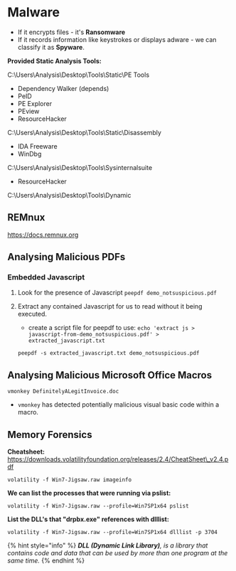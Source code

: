 # Malware

* If it encrypts files - it's **Ransomware**
* If it records information like keystrokes or displays adware - we can classify it as **Spyware**.

**Provided Static Analysis Tools:**

C:\Users\Analysis\Desktop\Tools\Static\PE Tools

* Dependency Walker (depends)
* PeID
* PE Explorer
* PEview
* ResourceHacker

C:\Users\Analysis\Desktop\Tools\Static\Disassembly

* IDA Freeware
* WinDbg

C:\Users\Analysis\Desktop\Tools\Sysinternalsuite

* ResourceHacker

C:\Users\Analysis\Desktop\Tools\Dynamic

## REMnux

https://docs.remnux.org

## Analysing Malicious PDFs

### Embedded Javascript

1. Look for the presence of Javascript `peepdf demo_notsuspicious.pdf`
2.  Extract any contained Javascript for us to read without it being executed.

    * create a script file for peepdf to use: `echo 'extract js > javascript-from-demo_notsuspicious.pdf' > extracted_javascript.txt`

    `peepdf -s extracted_javascript.txt demo_notsuspicious.pdf`

## Analysing Malicious Microsoft Office Macros

`vmonkey DefinitelyALegitInvoice.doc`

* `vmonkey` has detected potentially malicious visual basic code within a macro.

## Memory Forensics

**Cheatsheet:** https://downloads.volatilityfoundation.org/releases/2.4/CheatSheet\_v2.4.pdf

`volatility -f Win7-Jigsaw.raw imageinfo`

**We can list the processes that were running via pslist:**

`volatility -f Win7-Jigsaw.raw --profile=Win7SP1x64 pslist`

**List the DLL's that "drpbx.exe" references with dlllist:**

`volatility -f Win7-Jigsaw.raw --profile=Win7SP1x64 dlllist -p 3704`

{% hint style="info" %}
_**DLL (Dynamic Link Library)**, is a library that contains code and data that can be used by more than one program at the same time._
{% endhint %}
